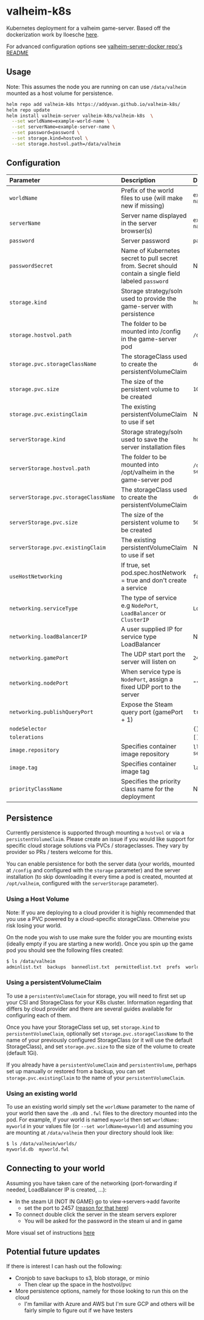 # valheim-k8s

Kubernetes deployment for a valheim game-server. Based off the dockerization work by lloesche [here](https://github.com/lloesche/valheim-server-docker).

For advanced configuration options see [valheim-server-docker repo's README](https://github.com/lloesche/valheim-server-docker)

## Usage

Note: This assumes the node you are running on can use `/data/valheim` mounted as a host volume for persistence.

```bash
helm repo add valheim-k8s https://addyvan.github.io/valheim-k8s/
helm repo update
helm install valheim-server valheim-k8s/valheim-k8s  \
  --set worldName=example-world-name \
  --set serverName=example-server-name \
  --set password=password \
  --set storage.kind=hostvol \
  --set storage.hostvol.path=/data/valheim
```

## Configuration

| Parameter                            | Description                                                            | Default                   |
|:-------------------------------------|:-----------------------------------------------------------------------|:--------------------------|
| `worldName`                          | Prefix of the world files to use (will make new if missing)            | `example-world-name`      |
| `serverName`                         | Server name displayed in the server browser(s)                         | `example-server-name`     |
| `password`                           | Server password                                                        | `password`                |
| `passwordSecret`                     | Name of Kubernetes secret to pull secret from. Secret should contain a single field labeled `password`                                                        | None                |
| `storage.kind`                       | Storage strategy/soln used to provide the game-server with persistence | `hostvol`                 |
| `storage.hostvol.path`               | The folder to be mounted into /config in the game-server pod           | `/data/valheim`           |
| `storage.pvc.storageClassName`       | The storageClass used to create the persistentVolumeClaim              | `default`                 |
| `storage.pvc.size`                   | The size of the persistent volume to be created                        | `1Gi`                     |
| `storage.pvc.existingClaim`          | The existing persistentVolumeClaim to use if set                       | None                      |
| `serverStorage.kind`                 | Storage strategy/soln used to save the server installation files       | `hostvol`                 |
| `serverStorage.hostvol.path`         | The folder to be mounted into /opt/valheim in the game-server pod      | `/data/valheim-server`    |
| `serverStorage.pvc.storageClassName` | The storageClass used to create the persistentVolumeClaim              | `default`                 |
| `serverStorage.pvc.size`             | The size of the persistent volume to be created                        | `5Gi`                     |
| `serverStorage.pvc.existingClaim`    | The existing persistentVolumeClaim to use if set                       | None                      |
| `useHostNetworking`                  | If true, set pod.spec.hostNetwork = true and don't create a service    | `false`                   |
| `networking.serviceType`             | The type of service e.g `NodePort`, `LoadBalancer` or `ClusterIP`      | `LoadBalancer`            |
| `networking.loadBalancerIP`          | A user supplied IP for service type LoadBalancer                       | None                      |
| `networking.gamePort`                | The UDP start port the server will listen on                           | `2456`                    |
| `networking.nodePort`                | When service type is `NodePort`, assign a fixed UDP port to the server | `""`                      |
| `networking.publishQueryPort`        | Expose the Steam query port (gamePort + 1)                             | `true`                    |
| `nodeSelector`                       |                                                                        | `{}`                      |
| `tolerations`                        |                                                                        | `[]`                      |
| `image.repository`                   | Specifies container image repository                                   | `lloesche/valheim-server` |
| `image.tag`                          | Specifies container image tag                                          | `latest`                  |
| `priorityClassName`                  | Specifies the priority class name for the deployment                   | None                      |

## Persistence

Currently persistence is supported through mounting a `hostvol` or via a `persistentVolumeClaim`. Please create an issue if you would like support for specific cloud storage solutions via PVCs / storageclasses. They vary by provider so PRs / testers welcome for this.

You can enable persistence for both the server data (your worlds, mounted at `/config` and configured with the `storage` parameter) and the server installation (to skip downloading it every time a pod is created, mounted at `/opt/valheim`, configured with the `serverStorage` parameter).

### Using a Host Volume

Note: If you are deploying to a cloud provider it is highly recommended that you use a PVC powered by a cloud-specific storageClass. Otherwise you risk losing your world.

On the node you wish to use make sure the folder you are mounting exists (ideally empty if you are starting a new world). Once you spin up the game pod you should see the following files created:

```bash
$ ls /data/valheim
adminlist.txt  backups  bannedlist.txt  permittedlist.txt  prefs  worlds
```

### Using a persistentVolumeClaim

To use a `persistentVolumeClaim` for storage, you will need to first set up your CSI and StorageClass for your K8s cluster. Information regarding that differs by cloud provider and there are several guides available for configuring each of them.

Once you have your StorageClass set up, set `storage.kind` to `persistentVolumeClaim`, optionally set `storage.pvc.storageClassName` to the name of your previously configured StorageClass (or it will use the default StorageClass), and set `storage.pvc.size` to the size of the volume to create (default 1Gi).

If you already have a `persistentVolumeClaim` and `persistentVolume`, perhaps set up manually or restored from a backup, you can set `storage.pvc.existingClaim` to the name of your `persistentVolumeClaim`.

### Using an existing world

To use an existing world simply set the `worldName` parameter to the name of your world then save the `.db` and `.fwl` files to the directory mounted into the pod. For example, if your world is named `myworld` then set `worldName: myworld` in your values file (or `--set worldName=myworld`) and assuming you are mounting at `/data/valheim` then your directory should look like:

```bash
$ ls /data/valheim/worlds/
myworld.db  myworld.fwl
```

## Connecting to your world

Assuming you have taken care of the networking (port-forwarding if needed, LoadBalancer IP is created, ...):

- In the steam UI (NOT IN GAME) go to view->servers->add favorite
  - set the port to 2457 ([reason for that here](https://github.com/lloesche/valheim-server-docker/discussions/32#discussioncomment-371306))
- To connect double click the server in the steam servers explorer
  - You will be asked for the password in the steam ui and in game

More visual set of instructions [here](https://github.com/mbround18/valheim-docker/discussions/51)

## Potential future updates

If there is interest I can hash out the following:

- Cronjob to save backups to s3, blob storage, or minio
  - Then clear up the space in the hostvol/pvc
- More persistence options, namely for those looking to run this on the cloud
  - I'm familiar with Azure and AWS but I'm sure GCP and others will be fairly simple to figure out if we have testers
